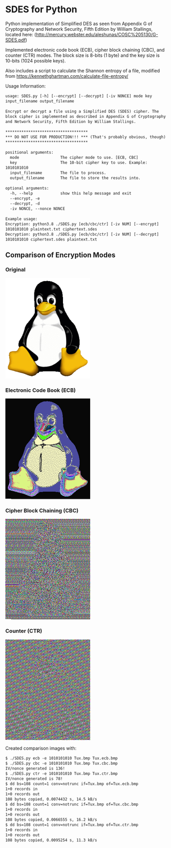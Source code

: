 # SDES for Python
Python implementation of Simplified DES as seen from Appendix G of Cryptography and Network Security, Fifth Edition by William Stallings, located here: (http://mercury.webster.edu/aleshunas/COSC%205130/G-SDES.pdf)

Implemented electronic code book (ECB), cipher block chaining (CBC), and counter (CTR) modes. The block size is 8-bits (1 byte) and the key size is 10-bits (1024 possible keys).

Also includes a script to calculate the Shannon entropy of a file, modified from https://kennethghartman.com/calculate-file-entropy/

Usage Information:
```text
usage: SDES.py [-h] [--encrypt] [--decrypt] [-iv NONCE] mode key input_filename output_filename

Encrypt or decrypt a file using a Simplified DES (SDES) cipher. The block cipher is implemented as described in Appendix G of Cryptography and Network Security, Fifth Edition by William Stallings.

************************************
*** DO NOT USE FOR PRODUCTION!!! *** (That's probably obvious, though)
************************************

positional arguments:
  mode                  The cipher mode to use. [ECB, CBC]
  key                   The 10-bit cipher key to use. Example: 1010101010
  input_filename        The file to process.
  output_filename       The file to store the results into.

optional arguments:
  -h, --help            show this help message and exit
  --encrypt, -e
  --decrypt, -d
  -iv NONCE, --nonce NONCE

Example usage:
Encryption: python3.8 ./SDES.py [ecb/cbc/ctr] [-iv NUM] [--encrypt] 1010101010 plaintext.txt ciphertext.sdes
Decryption: python3.8 ./SDES.py [ecb/cbc/ctr] [-iv NUM] [--decrypt] 1010101010 ciphertext.sdes plaintext.txt
```
## Comparison of Encryption Modes

### Original
![Original](Tux.bmp "Original Image")

### Electronic Code Book (ECB)
![Original](Tux.ecb.bmp "ECB Image")

### Cipher Block Chaining (CBC)
![Original](Tux.cbc.bmp "CBC Image")

### Counter (CTR)
![Original](Tux.ctr.bmp "CTR Image")

Created comparison images with:
```text
$ ./SDES.py ecb -e 1010101010 Tux.bmp Tux.ecb.bmp
$ ./SDES.py cbc -e 1010101010 Tux.bmp Tux.cbc.bmp
IV/nonce generated is 136!
$ ./SDES.py ctr -e 1010101010 Tux.bmp Tux.ctr.bmp
IV/nonce generated is 78!
$ dd bs=108 count=1 conv=notrunc if=Tux.bmp of=Tux.ecb.bmp
1+0 records in
1+0 records out
108 bytes copied, 0.0074432 s, 14.5 kB/s
$ dd bs=108 count=1 conv=notrunc if=Tux.bmp of=Tux.cbc.bmp
1+0 records in
1+0 records out
108 bytes copied, 0.0066555 s, 16.2 kB/s
$ dd bs=108 count=1 conv=notrunc if=Tux.bmp of=Tux.ctr.bmp
1+0 records in
1+0 records out
108 bytes copied, 0.0095254 s, 11.3 kB/s
```